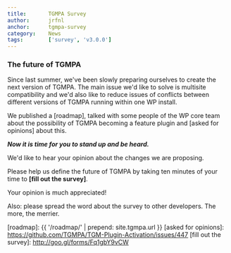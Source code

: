 ```yaml
---
title:       TGMPA Survey
author:      jrfnl
anchor:      tgmpa-survey
category:    News
tags:        ['survey', 'v3.0.0']
---
```


### The future of TGMPA

Since last summer, we've been slowly preparing ourselves to create the next version of TGMPA. The main issue we'd like to solve is multisite compatibility and we'd also like to reduce issues of conflicts between different versions of TGMPA running within one WP install.

We published a [roadmap], talked with some people of the WP core team about the possibility of TGMPA becoming a feature plugin and [asked for opinions] about this.

_**Now it is time for you to stand up and be heard.**_

We'd like to hear your opinion about the changes we are proposing.

Please help us define the future of TGMPA by taking ten minutes of your time to **[fill out the survey]**.

Your opinion is much appreciated!

Also: please spread the word about the survey to other developers. The more, the merrier.


[roadmap]: {{ '/roadmap/' | prepend: site.tgmpa.url }}
[asked for opinions]: https://github.com/TGMPA/TGM-Plugin-Activation/issues/447
[fill out the survey]: http://goo.gl/forms/Fq1gbY9vCW
